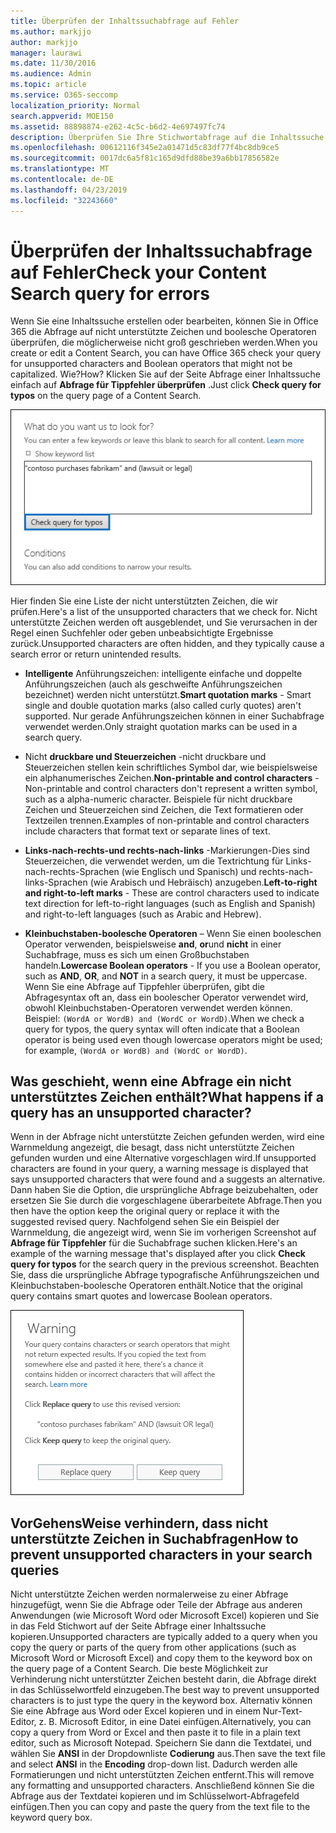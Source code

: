 ```yaml
---
title: Überprüfen der Inhaltssuchabfrage auf Fehler
ms.author: markjjo
author: markjjo
manager: laurawi
ms.date: 11/30/2016
ms.audience: Admin
ms.topic: article
ms.service: O365-seccomp
localization_priority: Normal
search.appverid: MOE150
ms.assetid: 88898874-e262-4c5c-b6d2-4e697497fc74
description: Überprüfen Sie Ihre Stichwortabfrage auf die Inhaltssuche nach Fehlern und Tippfehler, wie nicht unterstützte Zeichen und klein geschriebene boolesche Operatoren, bevor Sie die Suche ausführen. Wenn ein Fehler auftritt, wird eine überarbeitete Abfrage vorgeschlagen.
ms.openlocfilehash: 00612116f345e2a01471d5c83df77f4bc8db9ce5
ms.sourcegitcommit: 0017dc6a5f81c165d9dfd88be39a6bb17856582e
ms.translationtype: MT
ms.contentlocale: de-DE
ms.lasthandoff: 04/23/2019
ms.locfileid: "32243660"
---
```

# <a name="check-your-content-search-query-for-errors"></a><span data-ttu-id="ced7e-104">Überprüfen der Inhaltssuchabfrage auf Fehler</span><span class="sxs-lookup"><span data-stu-id="ced7e-104">Check your Content Search query for errors</span></span>

<span data-ttu-id="ced7e-105">Wenn Sie eine Inhaltssuche erstellen oder bearbeiten, können Sie in Office 365 die Abfrage auf nicht unterstützte Zeichen und boolesche Operatoren überprüfen, die möglicherweise nicht groß geschrieben werden.</span><span class="sxs-lookup"><span data-stu-id="ced7e-105">When you create or edit a Content Search, you can have Office 365 check your query for unsupported characters and Boolean operators that might not be capitalized.</span></span> <span data-ttu-id="ced7e-106">Wie?</span><span class="sxs-lookup"><span data-stu-id="ced7e-106">How?</span></span> <span data-ttu-id="ced7e-107">Klicken Sie auf der Seite Abfrage einer Inhaltssuche einfach auf **Abfrage für Tippfehler überprüfen** .</span><span class="sxs-lookup"><span data-stu-id="ced7e-107">Just click **Check query for typos** on the query page of a Content Search.</span></span> 
  
![Klicken Sie auf "Abfrage für Rechtschreibfehler überprüfen", um die Suchabfrage nach nicht unterstützten Zeichen zu überprüfen.](media/e5314306-cfb2-481d-9b5c-13ce658156e7.png)
  
<span data-ttu-id="ced7e-109">Hier finden Sie eine Liste der nicht unterstützten Zeichen, die wir prüfen.</span><span class="sxs-lookup"><span data-stu-id="ced7e-109">Here's a list of the unsupported characters that we check for.</span></span> <span data-ttu-id="ced7e-110">Nicht unterstützte Zeichen werden oft ausgeblendet, und Sie verursachen in der Regel einen Suchfehler oder geben unbeabsichtigte Ergebnisse zurück.</span><span class="sxs-lookup"><span data-stu-id="ced7e-110">Unsupported characters are often hidden, and they typically cause a search error or return unintended results.</span></span>
  
- <span data-ttu-id="ced7e-111">**Intelligente** Anführungszeichen: intelligente einfache und doppelte Anführungszeichen (auch als geschweifte Anführungszeichen bezeichnet) werden nicht unterstützt.</span><span class="sxs-lookup"><span data-stu-id="ced7e-111">**Smart quotation marks** - Smart single and double quotation marks (also called curly quotes) aren't supported.</span></span> <span data-ttu-id="ced7e-112">Nur gerade Anführungszeichen können in einer Suchabfrage verwendet werden.</span><span class="sxs-lookup"><span data-stu-id="ced7e-112">Only straight quotation marks can be used in a search query.</span></span> 
    
- <span data-ttu-id="ced7e-113">Nicht **druckbare und Steuerzeichen** -nicht druckbare und Steuerzeichen stellen kein schriftliches Symbol dar, wie beispielsweise ein alphanumerisches Zeichen.</span><span class="sxs-lookup"><span data-stu-id="ced7e-113">**Non-printable and control characters** - Non-printable and control characters don't represent a written symbol, such as a alpha-numeric character.</span></span> <span data-ttu-id="ced7e-114">Beispiele für nicht druckbare Zeichen und Steuerzeichen sind Zeichen, die Text formatieren oder Textzeilen trennen.</span><span class="sxs-lookup"><span data-stu-id="ced7e-114">Examples of non-printable and control characters include characters that format text or separate lines of text.</span></span> 
    
- <span data-ttu-id="ced7e-115">**Links-nach-rechts-und rechts-nach-links** -Markierungen-Dies sind Steuerzeichen, die verwendet werden, um die Textrichtung für Links-nach-rechts-Sprachen (wie Englisch und Spanisch) und rechts-nach-links-Sprachen (wie Arabisch und Hebräisch) anzugeben.</span><span class="sxs-lookup"><span data-stu-id="ced7e-115">**Left-to-right and right-to-left marks** - These are control characters used to indicate text direction for left-to-right languages (such as English and Spanish) and right-to-left languages (such as Arabic and Hebrew).</span></span>
    
- <span data-ttu-id="ced7e-116">**Kleinbuchstaben-boolesche Operatoren** – Wenn Sie einen booleschen Operator verwenden, beispielsweise **and**, **or**und **nicht** in einer Suchabfrage, muss es sich um einen Großbuchstaben handeln.</span><span class="sxs-lookup"><span data-stu-id="ced7e-116">**Lowercase Boolean operators** - If you use a Boolean operator, such as **AND**, **OR**, and **NOT** in a search query, it must be uppercase.</span></span> <span data-ttu-id="ced7e-117">Wenn Sie eine Abfrage auf Tippfehler überprüfen, gibt die Abfragesyntax oft an, dass ein boolescher Operator verwendet wird, obwohl Kleinbuchstaben-Operatoren verwendet werden können. Beispiel: `(WordA or WordB) and (WordC or WordD)`.</span><span class="sxs-lookup"><span data-stu-id="ced7e-117">When we check a query for typos, the query syntax will often indicate that a Boolean operator is being used even though lowercase operators might be used; for example,  `(WordA or WordB) and (WordC or WordD)`.</span></span>
    
## <a name="what-happens-if-a-query-has-an-unsupported-character"></a><span data-ttu-id="ced7e-118">Was geschieht, wenn eine Abfrage ein nicht unterstütztes Zeichen enthält?</span><span class="sxs-lookup"><span data-stu-id="ced7e-118">What happens if a query has an unsupported character?</span></span>

<span data-ttu-id="ced7e-119">Wenn in der Abfrage nicht unterstützte Zeichen gefunden werden, wird eine Warnmeldung angezeigt, die besagt, dass nicht unterstützte Zeichen gefunden wurden und eine Alternative vorgeschlagen wird.</span><span class="sxs-lookup"><span data-stu-id="ced7e-119">If unsupported characters are found in your query, a warning message is displayed that says unsupported characters that were found and a suggests an alternative.</span></span> <span data-ttu-id="ced7e-120">Dann haben Sie die Option, die ursprüngliche Abfrage beizubehalten, oder ersetzen Sie Sie durch die vorgeschlagene überarbeitete Abfrage.</span><span class="sxs-lookup"><span data-stu-id="ced7e-120">Then you then have the option keep the original query or replace it with the suggested revised query.</span></span> <span data-ttu-id="ced7e-121">Nachfolgend sehen Sie ein Beispiel der Warnmeldung, die angezeigt wird, wenn Sie im vorherigen Screenshot auf **Abfrage für Tippfehler** für die Suchabfrage suchen klicken.</span><span class="sxs-lookup"><span data-stu-id="ced7e-121">Here's an example of the warning message that's displayed after you click **Check query for typos** for the search query in the previous screenshot.</span></span> <span data-ttu-id="ced7e-122">Beachten Sie, dass die ursprüngliche Abfrage typografische Anführungszeichen und Kleinbuchstaben-boolesche Operatoren enthält.</span><span class="sxs-lookup"><span data-stu-id="ced7e-122">Notice that the original query contains smart quotes and lowercase Boolean operators.</span></span> 
  
![Eine Warnmeldung wird mit einer vorgeschlagenen Überarbeitung für Ihre Abfrage angezeigt](media/23214b30-8e52-412c-bd80-63fb1b3ed52d.png)
  
## <a name="how-to-prevent-unsupported-characters-in-your-search-queries"></a><span data-ttu-id="ced7e-124">VorGehensWeise verhindern, dass nicht unterstützte Zeichen in Suchabfragen</span><span class="sxs-lookup"><span data-stu-id="ced7e-124">How to prevent unsupported characters in your search queries</span></span>

<span data-ttu-id="ced7e-125">Nicht unterstützte Zeichen werden normalerweise zu einer Abfrage hinzugefügt, wenn Sie die Abfrage oder Teile der Abfrage aus anderen Anwendungen (wie Microsoft Word oder Microsoft Excel) kopieren und Sie in das Feld Stichwort auf der Seite Abfrage einer Inhaltssuche kopieren.</span><span class="sxs-lookup"><span data-stu-id="ced7e-125">Unsupported characters are typically added to a query when you copy the query or parts of the query from other applications (such as Microsoft Word or Microsoft Excel) and copy them to the keyword box on the query page of a Content Search.</span></span> <span data-ttu-id="ced7e-126">Die beste Möglichkeit zur Verhinderung nicht unterstützter Zeichen besteht darin, die Abfrage direkt in das Schlüsselwortfeld einzugeben.</span><span class="sxs-lookup"><span data-stu-id="ced7e-126">The best way to prevent unsupported characters is to just type the query in the keyword box.</span></span> <span data-ttu-id="ced7e-127">Alternativ können Sie eine Abfrage aus Word oder Excel kopieren und in einem Nur-Text-Editor, z. B. Microsoft Editor, in eine Datei einfügen.</span><span class="sxs-lookup"><span data-stu-id="ced7e-127">Alternatively, you can copy a query from Word or Excel and then paste it to file in a plain text editor, such as Microsoft Notepad.</span></span> <span data-ttu-id="ced7e-128">Speichern Sie dann die Textdatei, und wählen Sie **ANSI** in der Dropdownliste **Codierung** aus.</span><span class="sxs-lookup"><span data-stu-id="ced7e-128">Then save the text file and select **ANSI** in the **Encoding** drop-down list.</span></span> <span data-ttu-id="ced7e-129">Dadurch werden alle Formatierungen und nicht unterstützten Zeichen entfernt.</span><span class="sxs-lookup"><span data-stu-id="ced7e-129">This will remove any formatting and unsupported characters.</span></span> <span data-ttu-id="ced7e-130">Anschließend können Sie die Abfrage aus der Textdatei kopieren und im Schlüsselwort-Abfragefeld einfügen.</span><span class="sxs-lookup"><span data-stu-id="ced7e-130">Then you can copy and paste the query from the text file to the keyword query box.</span></span> 
